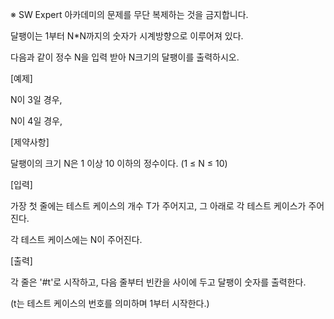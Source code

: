 ※ SW Expert 아카데미의 문제를 무단 복제하는 것을 금지합니다.

달팽이는 1부터 N\*N까지의 숫자가 시계방향으로 이루어져 있다.

다음과 같이 정수 N을 입력 받아 N크기의 달팽이를 출력하시오.

[예제]

N이 3일 경우,

N이 4일 경우,

[제약사항]

달팽이의 크기 N은 1 이상 10 이하의 정수이다. (1 ≤ N ≤ 10)

[입력]

가장 첫 줄에는 테스트 케이스의 개수 T가 주어지고, 그 아래로 각 테스트 케이스가 주어진다.

각 테스트 케이스에는 N이 주어진다.

[출력]

각 줄은 '#t'로 시작하고, 다음 줄부터 빈칸을 사이에 두고 달팽이 숫자를 출력한다.

(t는 테스트 케이스의 번호를 의미하며 1부터 시작한다.)
